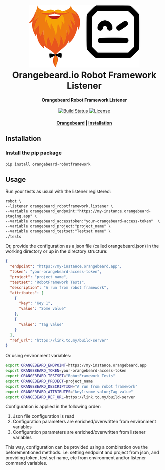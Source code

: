 <h1 align="center">
  <a href="https://github.com/orangebeard-io/robotframework-listener">
    <img src="https://raw.githubusercontent.com/orangebeard-io/robotframework-listener/master/.github/logo.svg" alt="Orangebeard.io Robot Framework Listener" height="200">
  </a>
  <br>Orangebeard.io Robot Framework Listener<br>
</h1>

<h4 align="center">Orangebeard Robot Framework Listener</h4>

<p align="center">
  <a href="https://github.com/orangebeard-io/robotframework-listener/actions">
    <img src="https://img.shields.io/github/workflow/status/orangebeard-io/robotframework-listener/release?style=flat-square"
      alt="Build Status" />
  </a>
  <a href="https://github.com/orangebeard-io/robotframework-listener/blob/master/LICENSE">
    <img src="https://img.shields.io/github/license/orangebeard-io/robotframework-listener?style=flat-square"
      alt="License" />
  </a>
</p>

<div align="center">
  <h4>
    <a href="https://orangebeard.io">Orangebeard</a> |
    <a href="#installation">Installation</a>
  </h4>
</div>

## Installation

### Install the pip package

`pip install orangebeard-robotframework`


## Usage

Run your tests as usual with the listener registered:
```
robot \
--listener orangebeard_robotframework.listener \
--variable orangebeard_endpoint:"https://my-instance.orangebeard-staging.app" \
--variable orangebeard_accesstoken:"your-orangebeard-access-token"  \
--variable orangebeard_project:"project_name" \
--variable orangebeard_testset:"Testset name" \
./tests
```

Or, provide the configuration as a json file (called orangebeard.json) in the working directory or up in the directory structure:

```json [orangebeard.json]
{
  "endpoint": "https://my-instance.orangebeard.app",
  "token": "your-orangebeard-access-token",
  "project": "project_name",
  "testset": "RobotFramework Tests",
  "description": "A run from robot framework",
  "attributes": [
    {
      "key": "Key 1",
      "value": "Some value"
    },
    {
      "value": "Tag value"
    }
  ],
  "ref_url": "https://link.to.my/build-server"
}
```

Or using environment variables:
```bash
export ORANGEBEARD_ENDPOINT=https://my-instance.orangebeard.app
export ORANGEBEARD_TOKEN=your-orangebeard-access-token
export ORANGEBEARD_TESTSET="RobotFramework Tests"
export ORANGEBEARD_PROJECT=project_name
export ORANGEBEARD_DESCRIPTION="A run from robot framework"
export ORANGEBEARD_ATTRIBUTES="key1:some value;Tag value"
export ORANGEBEARD_REF_URL=https://link.to.my/build-server
```

Configuration is applied in the following order:
1. Json file configuration is read
2. Configuration parameters are enriched/overwritten from environment variables
3. Configuration parameters are enriched/overwritten from listener variables
  
This way, configuration can be provided using a combination ove the beforementioned methods. i.e. setting endpoint and
project from json, and providing token, test set name, etc from environment and/or listener command variables.
